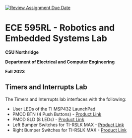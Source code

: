 [![Review Assignment Due Date](https://classroom.github.com/assets/deadline-readme-button-24ddc0f5d75046c5622901739e7c5dd533143b0c8e959d652212380cedb1ea36.svg)](https://classroom.github.com/a/Gf4qvSeO)
# ECE 595RL - Robotics and Embedded Systems Lab
**CSU Northridge**

**Department of Electrical and Computer Engineering**

**Fall 2023**

## Timers and Interrupts Lab
The Timers and Interrupts lab interfaces with the following:

* User LEDs of the TI MSP432 LaunchPad
* PMOD BTN (4 Push Buttons) - [Product Link](https://digilent.com/reference/pmod/pmodbtn/reference-manual)
* PMOD 8LD (8 LEDs) - [Product Link](https://digilent.com/reference/pmod/pmod8ld/reference-manual)
* Left Bumper Switches for TI-RSLK MAX - [Product Link](https://www.pololu.com/product/3673)
* Right Bumper Switches for TI-RSLK MAX - [Product Link](https://www.pololu.com/product/3674)
